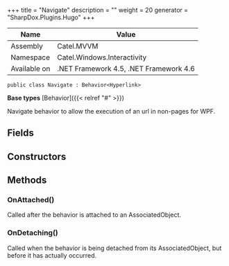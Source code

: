 

+++
title = "Navigate" 
description = ""
weight = 20
generator = "SharpDox.Plugins.Hugo"
+++

Name|Value
---|---
Assembly|Catel.MVVM
Namespace|Catel.Windows.Interactivity
Available on|.NET Framework 4.5, .NET Framework 4.6

```
public class Navigate : Behavior<Hyperlink>
```

**Base types**
[Behavior]({{< relref "#" >}})

Navigate behavior to allow the execution of an url in non-pages for WPF.

## Fields

## Constructors

## Methods

### OnAttached()

Called after the behavior is attached to an AssociatedObject.

### OnDetaching()

Called when the behavior is being detached from its AssociatedObject, but before it has actually occurred.

